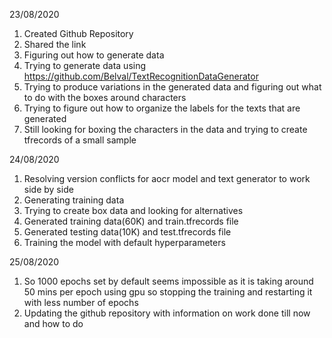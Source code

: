 23/08/2020

1. Created Github Repository
2. Shared the link
3. Figuring out how to generate data
4. Trying to generate data using https://github.com/Belval/TextRecognitionDataGenerator
5. Trying to produce variations in the generated data and figuring out what to do with the boxes around characters
6. Trying to figure out how to organize the labels for the texts that are generated
7. Still looking for boxing the characters in the data and trying to create tfrecords of a small sample 

24/08/2020

1. Resolving version conflicts for aocr model and text generator to work side by side
2. Generating training data
3. Trying to create box data and looking for alternatives
4. Generated training data(60K) and train.tfrecords file
5. Generated testing data(10K) and test.tfrecords file
6. Training the model with default hyperparameters

25/08/2020

1. So 1000 epochs set by default seems impossible as it is taking around 50 mins per epoch using gpu so stopping the training and restarting it with less number of epochs
2. Updating the github repository with information on work done till now and how to do
